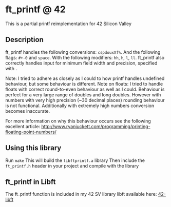 # ft_printf @ 42
This is a partial printf reimplementation for 42 Silicon Valley

## Description
ft_printf handles the following conversions: `cspdouxXf%`.
And the following flags: `#+-0` and `space`.
With the following modifiers: `hh`, `h`, `l`, `ll`.
ft_printf also correctly handles input for minimum field width and precision, specified with `.`

Note: I tried to adhere as closely as I could to how printf handles undefined behaviour, but some behaviour is different.
Note on floats: I tried to handle floats with correct round-to-even behaviour as well as I could. Behaviour is perfect for a very large range of doubles and long doubles. However with numbers with very high precision (~30 decimal places) rounding behaviour is not functional. Additionally with extremely high numbers conversion becomes inaccurate.

For more information on why this behaviour occurs see the following excellent article:
http://www.ryanjuckett.com/programming/printing-floating-point-numbers/

## Using this library
Run `make`
This will build the `libftprintf.a` library
Then include the `ft_printf.h` header in your project and compile with the library

## ft_printf in Libft
The ft_printf function is included in my 42 SV library libft available here: [42-libft](https://github.com/jacksonwb/42-libft)